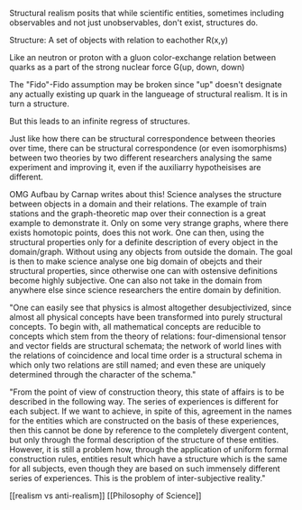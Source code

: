 
Structural realism posits that while scientific entities, sometimes including observables and not just unobservables, don't exist, structures do.

<idea>
Structure: A set of objects with relation to eachother R(x,y)

Like an neutron or proton with a gluon color-exchange relation between quarks as a part of the strong nuclear force 
G(up, down, down)

The "Fido"-Fido assumption may be broken since "up" doesn't designate any actually existing up quark in the langueage of structural realism. It is in turn a structure. 

But this leads to an infinite regress of structures.  

</idea>


Just like how there can be structural correspondence between theories over time, there can be structural correspondence (or even isomorphisms) between two theories by two different researchers analysing the same experiment and improving it, even if the auxiliarry hypotheisises are different.


OMG Aufbau by Carnap writes about this!
Science analyses the structure between objects in a domain and their relations. The example of train stations and the graph-theoretic map over their connection is a great example to demonstrate it. Only on some very strange graphs, where there exists homotopic points, does this not work. One can then, using the structural properties only for a definite description of every object in the domain/graph. Without using any objects from outside the domain. The goal is then to make science analyse one big domain of obejcts and their structural properties, since otherwise one can with ostensive definitions become highly subjective. One can also not take in the domain from anywhere else since science researchers the entire domain by definition. 

"One can easily see that physics is almost altogether desubjectivized, since almost all physical concepts have been transformed into purely structural concepts. To begin with, all mathematical concepts are reducible to concepts which stem from the theory of relations: four-dimensional tensor and vector fields are structural schemata; the network of world lines with the relations of coincidence and local time order is a structural schema in which only two relations are still named; and even these are uniquely determined through the character of the schema."

"From the point of view of construction theory, this state of affairs is to be described in the following way. The series of experiences is different for each subject. If we want to achieve, in spite of this, agreement in the names for the entities which are constructed on the basis of these experiences, then this cannot be done by reference to the completely divergent content, but only through the formal description of the structure of these entities. However, it is still a problem how, through the application of uniform formal construction rules, entities result which have a structure which is the same for all subjects, even though they are based on such immensely different series of experiences. This is the problem of inter-subjective reality."



[[realism vs anti-realism]] [[Philosophy of Science]]